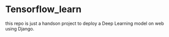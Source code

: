 # Tensorflow_learn
this repo is just a handson project to deploy a Deep Learning model on web using Django.
